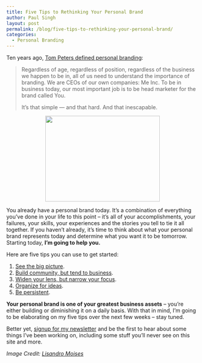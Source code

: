 ```yaml
---
title: Five Tips to Rethinking Your Personal Brand
author: Paul Singh
layout: post
permalink: /blog/five-tips-to-rethinking-your-personal-brand/
categories:
  - Personal Branding
---
```

Ten years ago, [Tom Peters defined personal branding][1]:

> Regardless of age, regardless of position, regardless of the business we happen to be in, all of us need to understand the importance of branding. We are CEOs of our own companies: Me Inc. To be in business today, our most important job is to be head marketer for the brand called You.
> 
> It&#8217;s that simple &#8212; and that hard. And that inescapable.

<p style="text-align: center;">
  <a href="http://www.flickr.com/photos/latente/2041435108/"><img class="size-medium wp-image-49" style="vertical-align: middle;" title="Thinking Hot" src="http://www.resultsjunkies.com/wp-content/uploads/2008/05/2041435108_968a5ae489-300x225.jpg" alt="" width="300" height="225" /></a>
</p>

You already have a personal brand today. It&#8217;s a combination of everything you&#8217;ve done in your life to this point &#8211; it&#8217;s all of your accomplishments, your failures, your skills, your experiences and the stories you tell to tie it all together. If you haven&#8217;t already, it&#8217;s time to think about what your personal brand represents today and determine what you want it to be tomorrow. Starting today, **I&#8217;m going to help you.**

Here are five tips you can use to get started:

  1. [See the big picture][2].
  2. [Build community, but tend to business][3].
  3. [Widen your lens, but narrow your focus][4].
  4. [Organize for ideas][5].
  5. [Be persistent][6].

**Your personal brand is one of your greatest business assets** &#8211; you&#8217;re either building or diminishing it on a daily basis. With that in mind, I&#8217;m going to be elaborating on my five tips over the next few weeks &#8211; stay tuned.

Better yet, [signup for my newsletter][7] and be the first to hear about some things I&#8217;ve been working on, including some stuff you&#8217;ll never see on this site and more.

*Image Credit: [Lisandro Moises][8]*

 [1]: http://www.fastcompany.com/magazine/10/brandyou.html
 [2]: http://www.resultsjunkies.com/blog/see-the-big-picture/
 [3]: http://www.resultsjunkies.com/blog/build-community-but-tend-to-business/
 [4]: http://www.resultsjunkies.com/blog/widen-your-lens-narrow-your-focus/
 [5]: http://www.resultsjunkies.com/blog/organize-for-ideas/
 [6]: http://www.resultsjunkies.com/blog/be-persistent/
 [7]: http://www.resultsjunkies.com/newsletter-signup/
 [8]: http://www.flickr.com/photos/latente/